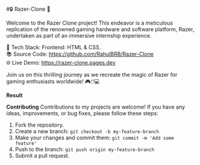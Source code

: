 #🔒 Razer-Clone 🚀

Welcome to the Razer Clone project! This endeavor is a meticulous replication of the renowned gaming hardware and software platform, Razer, undertaken as part of an immersive internship experience.

🔨 Tech Stack: Frontend: HTML & CSS.<br>
📚 Source Code: https://github.com/RahulBRB/Razer-Clone<br>
🌐 Live Demo: https://razer-clone.pages.dev <br>

Join us on this thrilling journey as we recreate the magic of Razer for gaming enthusiasts worldwide! 🎮🖱️💻

**Result**


**Contributing**
Contributions to my projects are welcome! If you have any ideas, improvements, or bug fixes, please follow these steps:

1. Fork the repository.
2. Create a new branch: `git checkout -b my-feature-branch`
3. Make your changes and commit them: `git commit -m 'Add some feature'`
4. Push to the branch: `git push origin my-feature-branch`
5. Submit a pull request.
